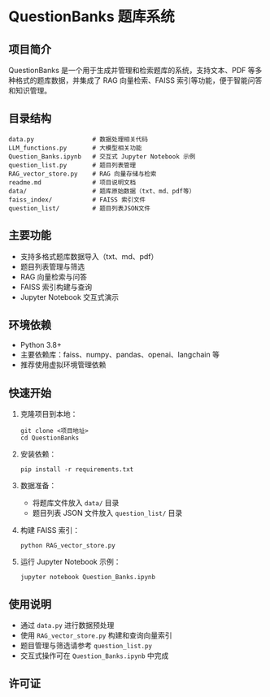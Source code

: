 # QuestionBanks 题库系统

## 项目简介

QuestionBanks 是一个用于生成并管理和检索题库的系统，支持文本、PDF 等多种格式的题库数据，并集成了 RAG 向量检索、FAISS 索引等功能，便于智能问答和知识管理。

## 目录结构

```
data.py                # 数据处理相关代码
LLM_functions.py       # 大模型相关功能
Question_Banks.ipynb   # 交互式 Jupyter Notebook 示例
question_list.py       # 题目列表管理
RAG_vector_store.py    # RAG 向量存储与检索
readme.md              # 项目说明文档
data/                  # 题库原始数据（txt、md、pdf等）
faiss_index/           # FAISS 索引文件
question_list/         # 题目列表JSON文件

```

## 主要功能

- 支持多格式题库数据导入（txt、md、pdf）
- 题目列表管理与筛选
- RAG 向量检索与问答
- FAISS 索引构建与查询
- Jupyter Notebook 交互式演示

## 环境依赖

- Python 3.8+
- 主要依赖库：faiss、numpy、pandas、openai、langchain 等
- 推荐使用虚拟环境管理依赖

## 快速开始

1. 克隆项目到本地：
	```
	git clone <项目地址>
	cd QuestionBanks
	```

2. 安装依赖：
	```
	pip install -r requirements.txt
	```

3. 数据准备：
	- 将题库文件放入 `data/` 目录
	- 题目列表 JSON 文件放入 `question_list/` 目录

4. 构建 FAISS 索引：
	```
	python RAG_vector_store.py
	```

5. 运行 Jupyter Notebook 示例：
	```
	jupyter notebook Question_Banks.ipynb
	```

## 使用说明

- 通过 `data.py` 进行数据预处理
- 使用 `RAG_vector_store.py` 构建和查询向量索引
- 题目管理与筛选请参考 `question_list.py`
- 交互式操作可在 `Question_Banks.ipynb` 中完成

## 许可证


